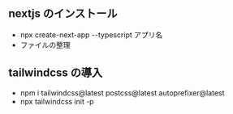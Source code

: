 ## nextjs のインストール

- npx create-next-app --typescript アプリ名
- ファイルの整理

## tailwindcss の導入

- npm i tailwindcss@latest postcss@latest autoprefixer@latest
- npx tailwindcss init -p
